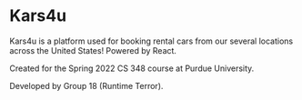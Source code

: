 # Kars4u

Kars4u is a platform used for booking rental cars from our several locations across the United States! Powered by React.

Created for the Spring 2022 CS 348 course at Purdue University.

Developed by Group 18 (Runtime Terror).

